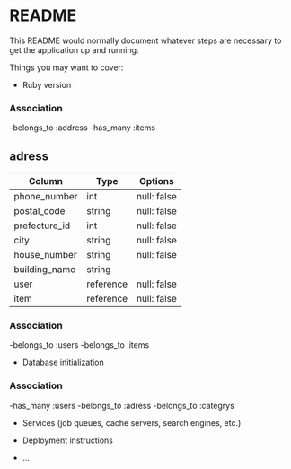 # README

This README would normally document whatever steps are necessary to get the
application up and running.

Things you may want to cover:

* Ruby version

### Association
-belongs_to :address
-has_many  :items

## adress
| Column        | Type      | Options     |
| ------------- | --------- | ----------- |
| phone_number  | int       | null: false |
| postal_code   | string    | null: false |
| prefecture_id | int       | null: false |
| city          | string    | null: false |
| house_number  | string    | null: false |
| building_name | string    |             |
| user          | reference | null: false |
| item          | reference | null: false |

### Association
-belongs_to :users
-belongs_to  :items

* Database initialization

### Association
-has_many   :users
-belongs_to :adress
-belongs_to :categrys

* Services (job queues, cache servers, search engines, etc.)

* Deployment instructions

* ...
